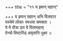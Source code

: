 +++
title = "११ य इमान् यज्ञान्"

+++
य इमान् यज्ञान् अभि वितष्टार  
यस्येमे लोकाः स्वधया समक्ताः ।  
ये मे पौत्रा उत ये पितामहास्  
तेभ्यो विष्टारिन्न् अमृतानि धुक्ष्व ॥